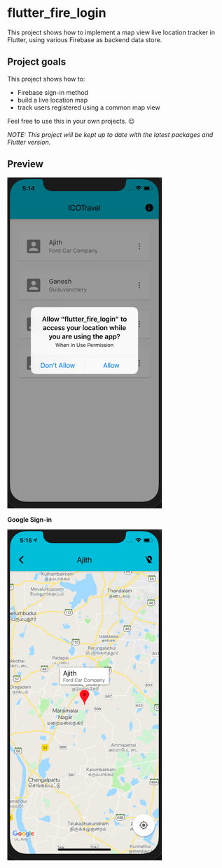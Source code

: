 # flutter_fire_login


This project shows how to implement a map view live location tracker  in Flutter, using various Firebase as backend data store.


## Project goals

This project shows how to:

- Firebase sign-in method
- build a live location map
- track users registered using a common map view

Feel free to use this in your own projects. 😉

_NOTE: This project will be kept up to date with the latest packages and Flutter version._

## Preview

![](screenshots/location_request.png)

**Google Sign-in**

![](screenshots/user_profile_MapView.png)